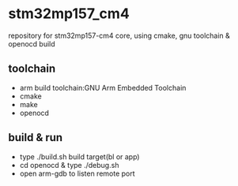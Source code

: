 # stm32mp157_cm4
repository for stm32mp157-cm4 core, using cmake, gnu toolchain & openocd build

## toolchain
- arm build toolchain:GNU Arm Embedded Toolchain
- cmake
- make
- openocd

## build & run

- type ./build.sh build target(bl or app)
- cd openocd & type ./debug.sh
- open arm-gdb to listen remote port
